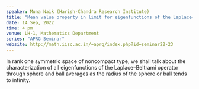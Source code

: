 ```yaml
---
speaker: Muna Naik (Harish-Chandra Research Institute)
title: "Mean value property in limit for eigenfunctions of the Laplace–Beltrami operator on symmetric spaces"
date: 14 Sep, 2022
time: 4 pm
venue: LH-1, Mathematics Department
series: "APRG Seminar"
website: http://math.iisc.ac.in/~aprg/index.php?id=seminar22-23
---
```


In rank one symmetric space of noncompact type, we shall talk about the characterization of all eigenfunctions
of the Laplace–Beltrami operator through sphere and ball averages as the radius of the sphere or ball tends to
infinity.
